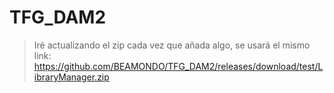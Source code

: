 # TFG_DAM2

> Iré actualizando el zip cada vez que añada algo, se usará el mismo link:
https://github.com/BEAMONDO/TFG_DAM2/releases/download/test/LibraryManager.zip
